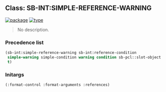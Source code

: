 ## Class: SB-INT:SIMPLE-REFERENCE-WARNING
[![package](https://img.shields.io/badge/Package-SB--INT-5f9ea0.svg?style=social&colorA=999999)](../) [![type](https://img.shields.io/badge/Type-Class-5f9ea0.svg?style=social&colorA=999999)](../#class) 

> No description.

### Precedence list
```cl
(sb-int:simple-reference-warning sb-int:reference-condition
 simple-warning simple-condition warning condition sb-pcl::slot-object
 t)
```
### Initargs
```cl
(:format-control :format-arguments :references)
```
